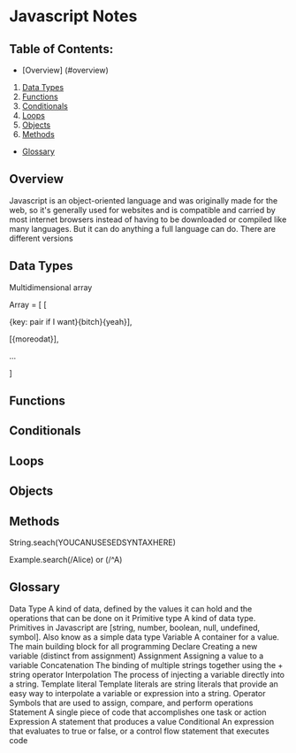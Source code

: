 Javascript Notes
================

## Table of Contents:

  * [Overview] (#overview)

  1. [Data Types](#dataTypes)
  2. [Functions](#functions)
  3. [Conditionals](#conditionals)
  4. [Loops](#loops)
  5. [Objects](#objects)
  6. [Methods](#methods)

  * [Glossary](#glossary)

## Overview <a name="overview"></a>
Javascript is an object-oriented language and was originally made for the web, so it's generally used for websites and is compatible and carried by most internet browsers instead of having to be downloaded or compiled like many languages. But it can do anything a full language can do. There are different versions

## Data Types <a name="dataTypes"></a>



Multidimensional array

 Array = [ [

{key: pair if I want}{bitch}{yeah}],

[{moreodat}],

...

]
## Functions <a name="functions"></a>

## Conditionals <a name="conditionals"></a>

## Loops <a name="loops"></a>

## Objects <a name="objects"></a>



## Methods <a name="methods"></a>

String.seach(YOUCANUSESEDSYNTAXHERE)

Example.search(/Alice) or (/^A)  





## Glossary <a name="glossary"></a>

Data Type A kind of data, defined by the values it can hold and the operations that can be done on it
Primitive type A kind of data type. Primitives in Javascript are [string, number, boolean, null, undefined, symbol]. Also know as a simple data type
Variable A container for a value. The main building block for all programming
Declare Creating a new variable (distinct from assignment)
Assignment Assigning a value to a variable
Concatenation The binding of multiple strings together using the + string operator
Interpolation The process of injecting a variable directly into a string.
Template literal Template literals are string literals that provide an easy way to interpolate a variable or expression into a string.
Operator Symbols that are used to assign, compare, and perform operations
Statement A single piece of code that accomplishes one task or action
Expression A statement that produces a value
Conditional An expression that evaluates to true or false, or a control flow statement that executes code
